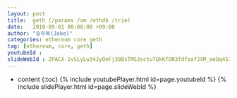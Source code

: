 ```yaml
---
layout: post
title:  geth (/params /vm /ethdb /trie)
date:   2018-09-01 00:00:00 +09:00
author: "송무복(Jake)"
categories: ethereum core geth
tag: [ethereum, core, geth]
youtubeId :
slideWebId : 2PACX-1vSLyLw34JyOeFj38BsTMS3sctuTQkKfON3fdfoafJXM_aeOq453lvkLDNYOnDwPsB-AfZqK8rGuju3F
---
```

* content
{:toc}
{% include youtubePlayer.html id=page.youtubeId %}
{% include slidePlayer.html id=page.slideWebId %}
